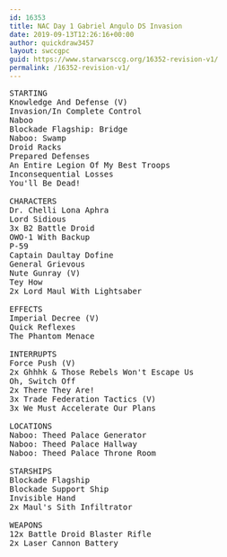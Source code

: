 ```yaml
---
id: 16353
title: NAC Day 1 Gabriel Angulo DS Invasion
date: 2019-09-13T12:26:16+00:00
author: quickdraw3457
layout: swccgpc
guid: https://www.starwarsccg.org/16352-revision-v1/
permalink: /16352-revision-v1/
---
```

<pre class="wp-block-preformatted">STARTING
Knowledge And Defense (V)
Invasion/In Complete Control
Naboo
Blockade Flagship: Bridge
Naboo: Swamp
Droid Racks
Prepared Defenses
An Entire Legion Of My Best Troops
Inconsequential Losses
You'll Be Dead!

CHARACTERS
Dr. Chelli Lona Aphra
Lord Sidious
3x B2 Battle Droid
OWO-1 With Backup
P-59
Captain Daultay Dofine
General Grievous
Nute Gunray (V)
Tey How
2x Lord Maul With Lightsaber

EFFECTS
Imperial Decree (V)
Quick Reflexes
The Phantom Menace

INTERRUPTS
Force Push (V)
2x Ghhhk & Those Rebels Won't Escape Us
Oh, Switch Off
2x There They Are!
3x Trade Federation Tactics (V)
3x We Must Accelerate Our Plans

LOCATIONS
Naboo: Theed Palace Generator
Naboo: Theed Palace Hallway
Naboo: Theed Palace Throne Room

STARSHIPS
Blockade Flagship
Blockade Support Ship
Invisible Hand
2x Maul's Sith Infiltrator

WEAPONS
12x Battle Droid Blaster Rifle
2x Laser Cannon Battery</pre>